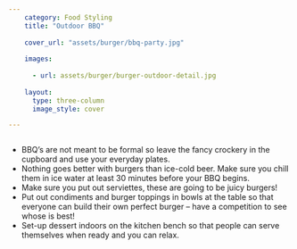 ```yaml
---
    category: Food Styling
    title: "Outdoor BBQ"
    
    cover_url: "assets/burger/bbq-party.jpg"
    
    images:
    
      - url: assets/burger/burger-outdoor-detail.jpg
    
    layout:
      type: three-column
      image_style: cover

---
```


<img data-media-id="images:1">

-	BBQ’s are not meant to be formal so leave the fancy crockery in the cupboard and use your everyday plates.
-	Nothing goes better with burgers than ice-cold beer. Make sure you chill them in ice water at least 30 minutes before your BBQ begins.
-	Make sure you put out serviettes, these are going to be juicy burgers!
-	Put out condiments and burger toppings in bowls at the table so that everyone can build their own perfect burger – have a competition to see whose is best!  
-	Set-up dessert indoors on the kitchen bench so that people can serve themselves when ready and you can relax.
